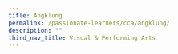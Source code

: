 ```yaml
---
title: Angklung
permalink: /passionate-learners/cca/angklung/
description: ""
third_nav_title: Visual & Performing Arts
---
```


